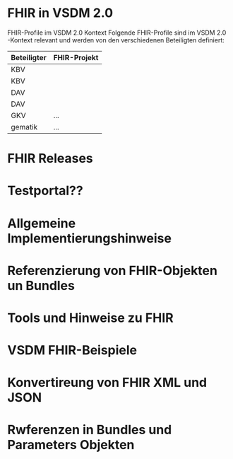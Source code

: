 # FHIR in VSDM 2.0

FHIR-Profile im VSDM 2.0 Kontext
Folgende FHIR-Profile sind im VSDM 2.0 -Kontext relevant und werden von den verschiedenen Beteiligten definiert:


| Beteiligter | FHIR-Projekt |
| ----------- | ------------ |
| KBV | | ... |
| KBV | | ... |
| DAV | | ... |
| DAV | | ... |
| GKV | ... |
| gematik | ... |


# FHIR Releases

# Testportal??

# Allgemeine Implementierungshinweise

# Referenzierung von FHIR-Objekten un Bundles

# Tools und Hinweise zu FHIR

# VSDM FHIR-Beispiele

# Konvertireung von FHIR XML und JSON

# Rwferenzen in Bundles und Parameters Objekten




